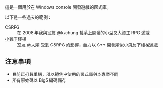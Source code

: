 這是一個用於在 Windows console 開發遊戲的函式庫。

以下是一些過去的範例：

<dl>
  <dt><a href= "http://cssula.nba.nctu.edu.tw/index.php/csprg.html">CSRPG</a></dt>
  <dd>在 2008 年我與室友 @kvchung 幫系上開發的小型交大資工 RPG 遊戲</dd>
  <dt><a href= "http://cssula.nba.nctu.edu.tw/index.php/chicken.html">小雞下樓梯</a></dt>
  <dd>室友 @大類 受到 CSRPG 的影響，自力以 C++ 開發類似小朋友下樓梯遊戲</dd>
</dl>

## 注意事項

*   目前正打算重構，所以範例中使用的函式庫與本專案不同
*   所有原始碼以 Big5 編碼儲存